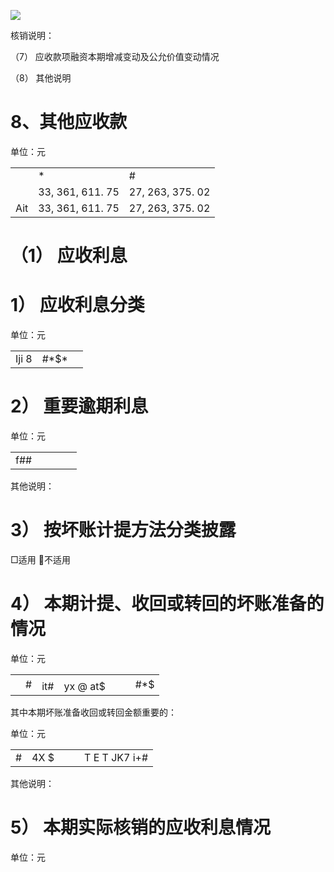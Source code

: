 ![](images/13423954912257fce3960f3688869a04542cd2db58f84df89f206cf9d98da8fe.jpg)

核销说明：

（7） 应收款项融资本期增减变动及公允价值变动情况

（8） 其他说明

# 8、其他应收款

单位：元

<table><tr><td></td><td>*</td><td>#</td></tr><tr><td></td><td>33, 361, 611. 75</td><td>27, 263, 375. 02</td></tr><tr><td>Ait</td><td>33, 361, 611. 75</td><td>27, 263, 375. 02</td></tr></table>

# （1） 应收利息

# 1） 应收利息分类

单位：元

<table><tr><td>Iji 8</td><td>#*$*</td><td></td></tr></table>

# 2） 重要逾期利息

单位：元

<table><tr><td>f##</td><td></td><td></td><td></td><td></td></tr></table>

其他说明：

# 3） 按坏账计提方法分类披露

□适用 不适用

# 4） 本期计提、收回或转回的坏账准备的情况

单位：元

<table><tr><td rowspan="2"></td><td rowspan="2">#</td><td colspan="4"></td><td rowspan="2">#*$</td></tr><tr><td>it#</td><td>yx @ at$</td><td></td><td></td></tr></table>

其中本期坏账准备收回或转回金额重要的：

单位：元

<table><tr><td>#</td><td>4X $</td><td></td><td></td><td>T E  T JK7 i+#</td></tr></table>

其他说明：

# 5） 本期实际核销的应收利息情况

单位：元